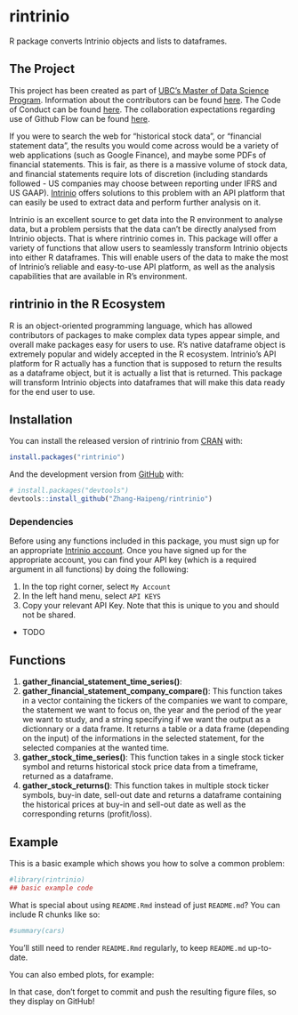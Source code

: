 
<!-- README.md is generated from README.Rmd. Please edit that file -->

# rintrinio

<!-- badges: start -->

<!-- badges: end -->

R package converts Intrinio objects and lists to dataframes.

## The Project

This project has been created as part of [UBC’s Master of Data Science
Program](https://masterdatascience.ubc.ca/). Information about the
contributors can be found [here](CONTRIBUTORS.md). The Code of Conduct
can be found [here](CONDUCT.md). The collaboration expectations
regarding use of Github Flow can be found [here](CONTRIBUTING.md).

If you were to search the web for “historical stock data”, or “financial
statement data”, the results you would come across would be a variety of
web applications (such as Google Finance), and maybe some PDFs of
financial statements. This is fair, as there is a massive volume of
stock data, and financial statements require lots of discretion
(including standards followed - US companies may choose between
reporting under IFRS and US GAAP). [Intrinio](https://intrinio.com/)
offers solutions to this problem with an API platform that can easily be
used to extract data and perform further analysis on it.

Intrinio is an excellent source to get data into the R environment to
analyse data, but a problem persists that the data can’t be directly
analysed from Intrinio objects. That is where rintrinio comes in. This
package will offer a variety of functions that allow users to seamlessly
transform Intrinio objects into either R dataframes. This will enable
users of the data to make the most of Intrinio’s reliable and
easy-to-use API platform, as well as the analysis capabilities that are
available in R’s environment.

## rintrinio in the R Ecosystem

R is an object-oriented programming language, which has allowed
contributors of packages to make complex data types appear simple, and
overall make packages easy for users to use. R’s native dataframe object
is extremely popular and widely accepted in the R ecosystem. Intrinio’s
API platform for R actually has a function that is supposed to return
the results as a dataframe object, but it is actually a list that is
returned. This package will transform Intrinio objects into dataframes
that will make this data ready for the end user to use.

## Installation

You can install the released version of rintrinio from
[CRAN](https://CRAN.R-project.org) with:

``` r
install.packages("rintrinio")
```

And the development version from [GitHub](https://github.com/) with:

``` r
# install.packages("devtools")
devtools::install_github("Zhang-Haipeng/rintrinio")
```

### Dependencies

Before using any functions included in this package, you must sign up
for an appropriate [Intrinio account](https://intrinio.com/). Once you
have signed up for the appropriate account, you can find your API key
(which is a required argument in all functions) by doing the following:

1.  In the top right corner, select `My Account`
2.  In the left hand menu, select `API KEYS`
3.  Copy your relevant API Key. Note that this is unique to you and
    should not be shared.

<!-- end list -->

  - TODO

## Functions

1.  **gather\_financial\_statement\_time\_series()**:
2.  **gather\_financial\_statement\_company\_compare()**: This function
    takes in a vector containing the tickers of the companies we want to
    compare, the statement we want to focus on, the year and the period
    of the year we want to study, and a string specifying if we want the
    output as a dictionnary or a data frame. It returns a table or a
    data frame (depending on the input) of the informations in the
    selected statement, for the selected companies at the wanted time.
3.  **gather\_stock\_time\_series()**: This function takes in a single
    stock ticker symbol and returns historical stock price data from a
    timeframe, returned as a dataframe.
4.  **gather\_stock\_returns()**: This function takes in multiple stock
    ticker symbols, buy-in date, sell-out date and returns a dataframe
    containing the historical prices at buy-in and sell-out date as well
    as the corresponding returns (profit/loss).

## Example

This is a basic example which shows you how to solve a common problem:

``` r
#library(rintrinio)
## basic example code
```

What is special about using `README.Rmd` instead of just `README.md`?
You can include R chunks like so:

``` r
#summary(cars)
```

You’ll still need to render `README.Rmd` regularly, to keep `README.md`
up-to-date.

You can also embed plots, for example:

In that case, don’t forget to commit and push the resulting figure
files, so they display on GitHub\!
